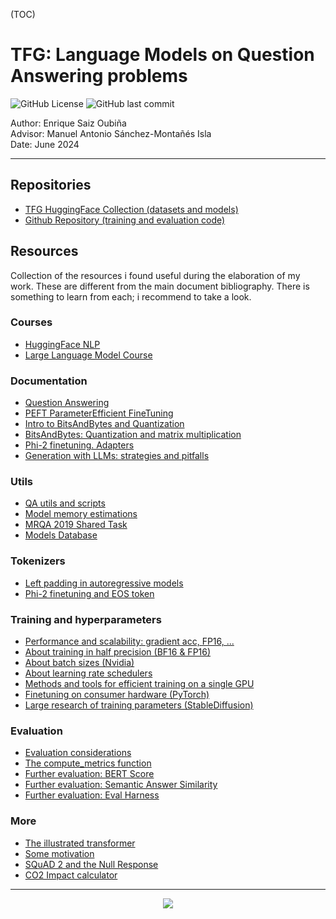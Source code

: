 
(TOC)

# TFG: Language Models on Question Answering problems

![GitHub License](https://img.shields.io/github/license/enriquesaou/tfg-lm-qa) ![GitHub last commit](https://img.shields.io/github/last-commit/enriquesaou/tfg-lm-qa)

Author: Enrique Saiz Oubiña  
Advisor: Manuel Antonio Sánchez-Montañés Isla  
Date: June 2024

---


## Repositories
- [TFG HuggingFace Collection (datasets and models)](https://huggingface.co/collections/enriquesaou/tfg-66670a768e3ed59181581e65) 
- [Github Repository (training and evaluation code)](https://github.com/enriquesaou/tfg-lm-qa)


## Resources
Collection of the resources i found useful during the elaboration of my work. These are different from the main document bibliography. There is something to learn from each; i recommend to take a look.
### Courses
- [HuggingFace NLP](https://huggingface.co/learn/nlp-course)
- [Large Language Model Course](https://github.com/mlabonne/llm-course)


### Documentation
- [Question Answering](https://huggingface.co/tasks/question-answering)
- [PEFT ParameterEfficient FineTuning](https://huggingface.co/docs/peft/index)
- [Intro to BitsAndBytes and Quantization](https://huggingface.co/blog/4bit-transformers-bitsandbytes)
- [BitsAndBytes: Quantization and matrix multiplication](https://huggingface.co/blog/hf-bitsandbytes-integration) 
- [Phi-2 finetuning. Adapters](https://github.com/byh711/Phi2_finetuning)
- [Generation with LLMs: strategies and pitfalls](https://huggingface.co/docs/transformers/main/llm_tutorial)

### Utils
- [QA utils and scripts](https://github.com/huggingface/transformers/tree/main/examples/pytorch/question-answering)
- [Model memory estimations](https://huggingface.co/spaces/hf-accelerate/model-memory-usage) 
- [MRQA 2019 Shared Task](https://github.com/mrqa/MRQA-Shared-Task-2019)
- [Models Database](https://epochai.org/data/epochdb/table) 

### Tokenizers
- [Left padding in autoregressive models](https://ai.stackexchange.com/questions/41485/while-fine-tuning-a-decoder-only-llm-like-llama-on-chat-dataset-what-kind-of-pa)
- [Phi-2 finetuning and EOS token](https://kaitchup.substack.com/p/phi-2-a-small-model-easy-to-fine)

### Training and hyperparameters
- [Performance and scalability: gradient acc, FP16, ...](https://huggingface.co/docs/transformers/v4.18.0/en/performance)
- [About training in half precision (BF16 & FP16)](https://huggingface.co/microsoft/phi-2/discussions/19#657b81a7eda715a4be3c1642)
- [About batch sizes (Nvidia)](https://docs.nvidia.com/deeplearning/performance/dl-performance-fully-connected/index.html#batch-size)
- [About learning rate schedulers](https://www.reddit.com/r/MachineLearning/comments/oy3co1/d_how_to_pick_a_learning_rate_scheduler/)
- [Methods and tools for efficient training on a single GPU](https://huggingface.co/docs/transformers/main/en/perf_train_gpu_one)
- [Finetuning on consumer hardware (PyTorch)](https://pytorch.org/blog/finetune-llms/)
- [Large research of training parameters (StableDiffusion)](https://github.com/d8ahazard/sd_dreambooth_extension/discussions/547/)

### Evaluation
- [Evaluation considerations](https://huggingface.co/docs/evaluate/considerations)
- [The compute_metrics function](https://stackoverflow.com/questions/75744031/why-do-we-need-to-write-a-function-to-compute-metrics-with-huggingface-questio)
- [Further evaluation: BERT Score](https://huggingface.co/spaces/evaluate-metric/bertscore)
- [Further evaluation: Semantic Answer Similarity](https://www.deepset.ai/blog/semantic-answer-similarity-to-evaluate-qa)
- [Further evaluation: Eval Harness](https://github.com/EleutherAI/lm-evaluation-harness)

### More
- [The illustrated transformer](https://jalammar.github.io/illustrated-transformer/)
- [Some motivation](https://www.youtube.com/watch?v=GJDNkVDGM_s)
- [SQuAD 2 and the Null Response](https://qa.fastforwardlabs.com/no%20answer/null%20threshold/bert/distilbert/exact%20match/f1/robust%20predictions/2020/06/09/Evaluating_BERT_on_SQuAD.html#The-SQuAD2.0-dev-set)
- [CO2 Impact calculator](https://mlco2.github.io/impact/)

---

<p align="center">
  <img src="https://visitcount.itsvg.in/api?id=tfg-lm-qa&label=visits&color=10&icon=5&pretty=false)](https://visitcount.itsvg.in" />
</a>